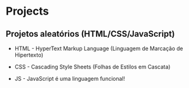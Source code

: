 # Projects

## Projetos aleatórios (HTML/CSS/JavaScript)

* HTML - HyperText Markup Language (Linguagem de Marcação de Hipertexto)

* CSS - Cascading Style Sheets (Folhas de Estilos em Cascata)

* JS - JavaScript é uma linguagem funcional!
